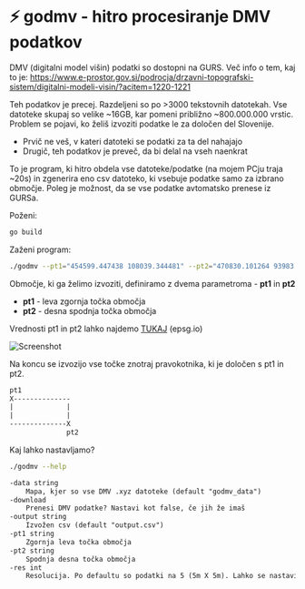 # ⚡ godmv - hitro procesiranje DMV podatkov

DMV (digitalni model višin) podatki so dostopni na GURS. Več info o tem, kaj to je: https://www.e-prostor.gov.si/podrocja/drzavni-topografski-sistem/digitalni-modeli-visin/?acitem=1220-1221

Teh podatkov je precej. Razdeljeni so po >3000 tekstovnih datotekah. Vse datoteke skupaj so velike ~16GB, kar pomeni približno ~800.000.000 vrstic. Problem se pojavi, ko želiš izvoziti podatke le za določen del Slovenije.

- Prvič ne veš, v kateri datoteki se podatki za ta del nahajajo
- Drugič, teh podatkov je preveč, da bi delal na vseh naenkrat

To je program, ki hitro obdela vse datoteke/podatke (na mojem PCju traja ~20s) in zgenerira eno csv datoteko, ki vsebuje podatke samo za izbrano območje. Poleg je možnost, da se vse podatke avtomatsko prenese iz GURSa.

Poženi:

```bash
go build
```

Zaženi program:

```bash
./godmv --pt1="454599.447438 108039.344481" --pt2="470830.101264 93983.086080" --download=true
```

Območje, ki ga želimo izvoziti, definiramo z dvema parametroma - **pt1** in **pt2**

- **pt1** - leva zgornja točka območja
- **pt2** - desna spodnja točka območja

Vrednosti pt1 in pt2 lahko najdemo [TUKAJ](https://epsg.io/map#srs=3794-15976&x=462018.511629&y=101705.292889&z=3&reproject=1&layer=streets) (epsg.io)

![Screenshot](/assets/tut_gif.gif)

Na koncu se izvozijo vse točke znotraj pravokotnika, ki je določen s pt1 in pt2.

```txt
pt1
X--------------
|             |
|             |
--------------X
              pt2
```

Kaj lahko nastavljamo?

```bash
./godmv --help
```

```txt
-data string
    Mapa, kjer so vse DMV .xyz datoteke (default "godmv_data")
-download
    Prenesi DMV podatke? Nastavi kot false, če jih že imaš
-output string
    Izvožen csv (default "output.csv")
-pt1 string
    Zgornja leva točka območja
-pt2 string
    Spodnja desna točka območja
-res int
    Resolucija. Po defaultu so podatki na 5 (5m X 5m). Lahko se nastavi na: 50 (50m X 50m), 500 (500m X 500m), 5000 (5000m X 5000m) (default 5)
```
